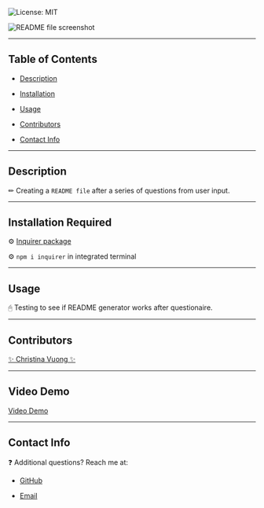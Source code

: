 ![License: MIT](https://img.shields.io/badge/License-MIT-yellow.svg)


![README file screenshot](https://user-images.githubusercontent.com/116984891/224598713-07b052fb-2e08-4a44-875a-7a07830f0eb0.png)
_____

## Table of Contents
- [Description](#description)

- [Installation](#installation-required)

- [Usage](#usage)

- [Contributors](#contributors)

- [Contact Info](#contact-info)
_____

## Description
✏ Creating a ```README file``` after a series of questions from user input.
_____

## Installation Required
⚙ [Inquirer package](https://www.npmjs.com/package/inquirer/v/8.2.4)

⚙ ```npm i inquirer``` in integrated terminal
_____

## Usage
🖰 Testing to see if README generator works after questionaire.
_____

## Contributors 
[✨ Christina Vuong ✨](https://github.com/ccvuong)
_____

## Video Demo
[Video Demo](https://user-images.githubusercontent.com/116984891/224598859-f3217e78-ef7e-4ca9-b155-f581fb42f95d.mp4)
_____

## Contact Info
❓ Additional questions? Reach me at:
- [GitHub](https://github.com/ccvuong) 

- [Email](vuongchristina14@gmail.com)
